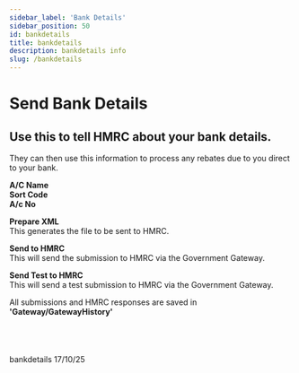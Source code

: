 ```yaml
---
sidebar_label: 'Bank Details'
sidebar_position: 50
id: bankdetails
title: bankdetails
description: bankdetails info
slug: /bankdetails
---
```


# Send Bank Details

## Use this to tell HMRC about your bank details.

They can then use this information to process any rebates due to you direct to your bank.

**A/C Name**  
**Sort Code**  
**A/c No** 

**Prepare XML**  
This generates the file to be sent to HMRC.

**Send to HMRC**  
This will send the submission to HMRC via the Government Gateway.

**Send Test to HMRC**  
This will send a test submission to HMRC via the Government Gateway.

All submissions and HMRC responses are saved in **'Gateway/GatewayHistory'**
<br/>
<br/>
<br/>
<br/>
<br/>
bankdetails 17/10/25